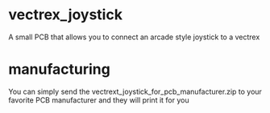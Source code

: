 # vectrex_joystick

A small PCB that allows you to connect an arcade style joystick to a vectrex

# manufacturing
You can simply send the vectrext_joystick_for_pcb_manufacturer.zip to your favorite PCB manufacturer and they will print it for you
